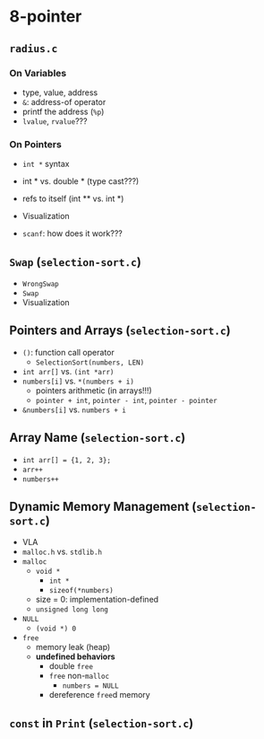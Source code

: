 # 8-pointer

## `radius.c`

### On Variables
- type, value, address
- `&`: address-of operator
- printf the address (`%p`)
- `lvalue`, `rvalue`???

### On Pointers
- `int *` syntax
- int * vs. double * (type cast???)
- refs to itself (int ** vs. int *)
- Visualization

- `scanf`: how does it work???

## `Swap` (`selection-sort.c`)
- `WrongSwap`
- `Swap`
- Visualization

## Pointers and Arrays (`selection-sort.c`)

- `()`: function call operator
  - `SelectionSort(numbers, LEN)`
- `int arr[]` vs. `(int *arr)`
- `numbers[i]` vs. `*(numbers + i)`
  - pointers arithmetic (in arrays!!!)
  - `pointer + int`, `pointer - int`, `pointer - pointer`
- `&numbers[i]` vs. `numbers + i`

## Array Name (`selection-sort.c`)
- `int arr[] = {1, 2, 3};`
- `arr++`
- `numbers++`

## Dynamic Memory Management (`selection-sort.c`)

- VLA
- `malloc.h` vs. `stdlib.h`
- `malloc`
  - `void *`
    - `int *`
    - `sizeof(*numbers)`
  - size = 0: implementation-defined
  - `unsigned long long`
- `NULL`
  - `(void *) 0`
- `free`
  - memory leak (heap)
  - **undefined behaviors**
    - double `free`
    - `free` non-`malloc`
      - `numbers = NULL`
    - dereference `free`d memory

## `const` in `Print` (`selection-sort.c`)